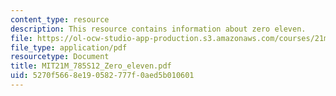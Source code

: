 ```yaml
---
content_type: resource
description: This resource contains information about zero eleven.
file: https://ol-ocw-studio-app-production.s3.amazonaws.com/courses/21m-785-playwrights-workshop-spring-2012/5270f5668e190582777f0aed5b010601_MIT21M_785S12_Zero_eleven.pdf
file_type: application/pdf
resourcetype: Document
title: MIT21M_785S12_Zero_eleven.pdf
uid: 5270f566-8e19-0582-777f-0aed5b010601
---
```

